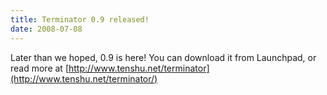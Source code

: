 ```yaml
---
title: Terminator 0.9 released!
date: 2008-07-08
---
```


Later than we hoped, 0.9 is here! You can download it from Launchpad, or read more at [http://www.tenshu.net/terminator](http://www.tenshu.net/terminator/)
